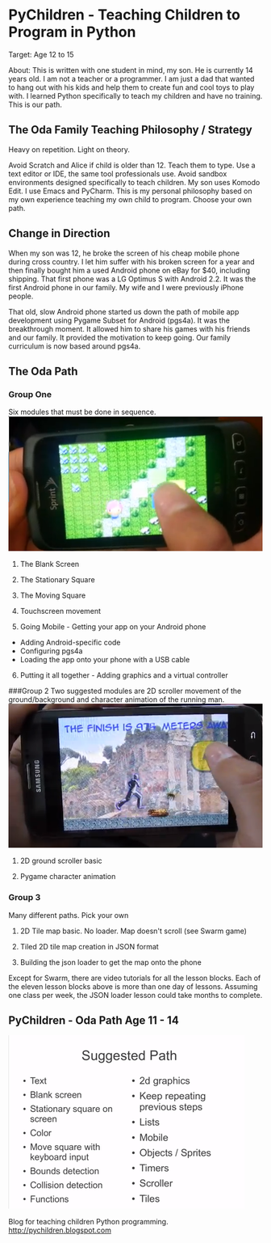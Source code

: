 PyChildren - Teaching Children to Program in Python
===================================================

Target: Age 12 to 15 

About: This is written with one student in mind, my son.  He is currently 14
years old.  I am not a teacher or a programmer.  I am just a dad that
wanted to hang out with his kids and help them to create fun and cool
toys to play with.  I learned Python specifically to teach my children
and have no training.  This is our path.

The Oda Family Teaching Philosophy / Strategy
---------------------------------------------
Heavy on repetition.  Light on theory.

Avoid Scratch and Alice if child is older than 12.  Teach them to type.
Use a text editor or IDE, the same tool professionals use.  Avoid sandbox
environments designed specifically to teach children.    My son uses
Komodo Edit.  I use Emacs and PyCharm.  This is my personal 
philosophy based on my own experience teaching my own child to 
program.  Choose your own path.

Change in Direction
-------------------
When my son was 12, he broke the screen of his cheap mobile phone 
during cross country.  I let him suffer with his broken screen for a year
and then finally bought him a used Android phone on eBay for $40,
including shipping.  That first phone was a LG Optimus S with Android
2.2.  It was the first Android phone in our family.  My wife and I
were previously iPhone people.

That old, slow Android phone started us down the path of mobile 
app development using Pygame Subset for Android (pgs4a).  It
was the breakthrough moment.  It allowed him to share his games
with his friends and our family.  It provided the motivation to
keep going.  Our family curriculum is now based around pgs4a.


The Oda Path
------------

### Group One 
Six modules that must be done in sequence.
![alt text](screenshot_lesson_6.png "Screenshot of Lesson 6 on Phone")


1. The Blank Screen

2. The Stationary Square

3. The Moving Square

4. Touchscreen movement

5. Going Mobile - Getting your app on your Android phone

* Adding Android-specific code
* Configuring pgs4a
* Loading the app onto your phone with a USB cable

6. Putting it all together - Adding graphics and a virtual controller

###Group 2 
Two suggested modules are 2D scroller movement of the ground/background
and character animation of the running man.
![alt text](img/2d_scroller_kai.png "Scroller at Age 13")

1. 2D ground scroller basic

2. Pygame character animation

### Group 3
Many different paths.  Pick your own

1. 2D Tile map basic. No loader. Map doesn't scroll (see Swarm game)

2. Tiled 2D tile map creation in JSON format

3. Building the json loader to get the map onto the phone

Except for Swarm, there are video tutorials for all the lesson blocks. Each of the eleven lesson blocks above is more than one day of lessons. Assuming one class per week, the JSON loader lesson could take months to complete.


PyChildren - Oda Path Age 11 - 14
---------------------------------

![alt text](img/path_age_11_to_14.png "Oda Path - Ages 11 - 14")

Blog for teaching children Python programming.  http://pychildren.blogspot.com

